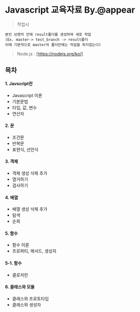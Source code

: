 # Javascript 교육자료 By.@appear
> 작업시  
```text
본인 브랜치 안에 result폴더를 생성하여 새로 작업 
(Ex. master-> test_branch -> result폴더 
이때 기본적으로 master의 폴더안에는 작업을 하지않는다)
```
> Node.js : [https://nodejs.org/ko/]
## 목차 
#### 1. Javscript란
- Javascript 이론 
- 기본문법
- 타입, 값, 변수 
- 연산자
#### 2. 문
- 조건문
- 반복문 
- 표현식, 선언식
#### 3. 객체
- 객체 생성 삭제 추가 
- 열거하기
- 검사하기 
#### 4. 배열
- 배열 생성 삭제 추가 
- 탐색 
- 순회
#### 5. 함수 
- 함수 이론 
- 프로퍼티, 메서드, 생성자
#### 5-1. 함수
- 클로저란 
#### 6. 클래스와 모듈
- 클래스와 프로토타입 
- 클래스와 생성자



